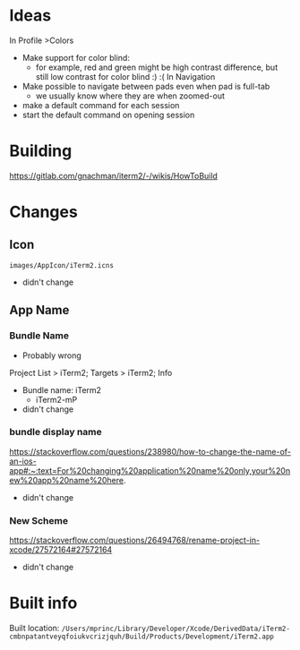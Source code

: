 # Ideas

In Profile >Colors
+ Make support for color blind:
    + for example, red and green might be high contrast difference, but still low contrast for color blind :) :(
In Navigation
+ Make possible to navigate between pads even when pad is full-tab
    + we usually know where they are when zoomed-out
+ make a default command for each session
+ start the default command on opening session

# Building

https://gitlab.com/gnachman/iterm2/-/wikis/HowToBuild

# Changes

## Icon

`images/AppIcon/iTerm2.icns`

+ didn't change

## App Name

### Bundle Name

+ Probably wrong

Project List > iTerm2; Targets > iTerm2; Info
+ Bundle name: iTerm2
    + iTerm2-mP
+ didn't change

### bundle display name

https://stackoverflow.com/questions/238980/how-to-change-the-name-of-an-ios-app#:~:text=For%20changing%20application%20name%20only,your%20new%20app%20name%20here.

+ didn't change

### New Scheme

https://stackoverflow.com/questions/26494768/rename-project-in-xcode/27572164#27572164

+ didn't change

# Built info

Built location:
`/Users/mprinc/Library/Developer/Xcode/DerivedData/iTerm2-cmbnpatantveyqfoiukvcrizjquh/Build/Products/Development/iTerm2.app`